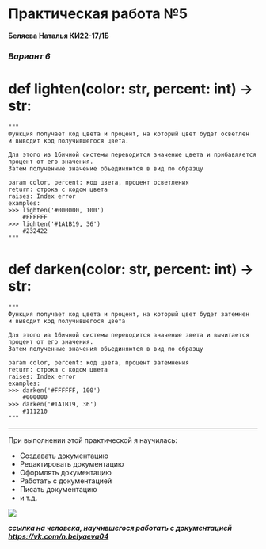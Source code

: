 # Практическая работа №5 #
**Беляева Наталья КИ22-17/1Б**
### *Вариант 6* ###


# def lighten(color: str, percent: int) -> str: #

    """
    Функция получает код цвета и процент, на который цвет будет осветлен
    и выводит код получившегося цвета.

    Для этого из 16ичной системы переводится значение цвета и прибавляется процент от его значения.
    Затем полученные значение объединяются в вид по образцу

    param color, percent: код цвета, процент осветления
    return: строка с кодом цвета
    raises: Index error
    examples:
    >>> lighten('#000000, 100')
        #FFFFFF
    >>> lighten('#1A1B19, 36')
        #232422
    """
    
    
# def darken(color: str, percent: int) -> str: #

    """
    Функция получает код цвета и процент, на который цвет будет затемнен
    и выводит код получившегося цвета

    Для этого из 16ичной системы переводится значение звета и вычитается процент от его значения.
    Затем полученные значения объединяются в вид по образцу

    param color, percent: код цвета, процент затемнения
    return: строка с кодом цвета
    raises: Index error
    examples:
    >>> darken('#FFFFFF, 100')
        #000000
    >>> darken('#1A1B19, 36')
        #111210
    """

***

При выполнении этой практической я научилась:
- Создавать документацию
- Редактировать документацию
- Оформлять документацию
- Работать с документацией
- Писать документацию
- и т.д.

![](http://memesmix.net/media/created/weql2q.jpg)

***ссылка на человека, научившегося работать с документацией
https://vk.com/n.belyaeva04***
